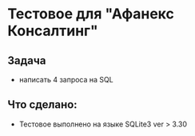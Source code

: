 # Тестовое для "Афанекс Консалтинг"

## Задача
- написать 4 запроса на SQL

## Что сделано:

- Тестовое выполнено на языке SQLite3 ver > 3.30
